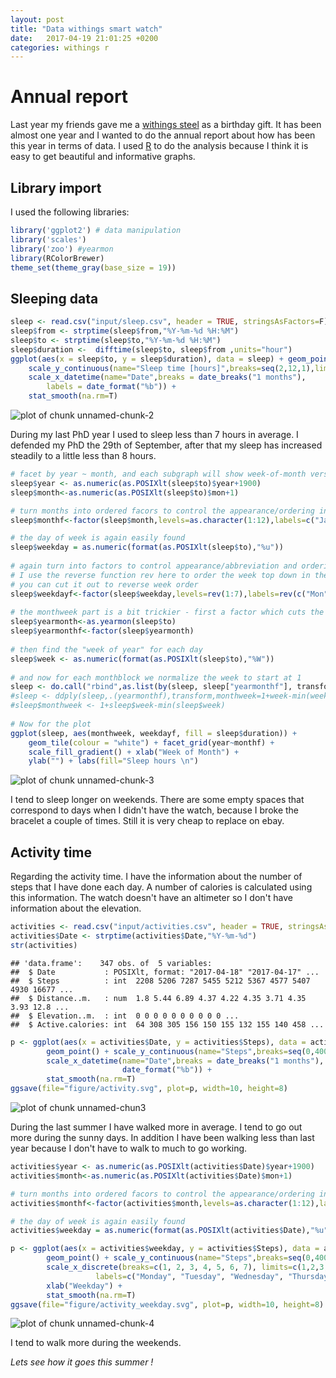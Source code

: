 ```yaml
---
layout: post
title: "Data withings smart watch"
date:   2017-04-19 21:01:25 +0200
categories: withings r 
---
```


# Annual report 

Last year my friends gave me a [withings
steel](https://www.withings.com/us/en/products/activite-steel) as a birthday
gift.  It has been almost one year and  I wanted to do the annual report about
how has been this year in terms of data. 
I used [R](https://en.wikipedia.org/wiki/R_(programming_language)) to do the
analysis because I think it is easy to get beautiful and informative graphs. 

## Library import 

I used the following libraries:

```r
library('ggplot2') # data manipulation
library('scales')
library('zoo') #yearmon
library(RColorBrewer)
theme_set(theme_gray(base_size = 19))
```

## Sleeping data

```r
sleep <- read.csv("input/sleep.csv", header = TRUE, stringsAsFactors=F)
sleep$from <- strptime(sleep$from,"%Y-%m-%d %H:%M")
sleep$to <- strptime(sleep$to,"%Y-%m-%d %H:%M")
sleep$duration <-  difftime(sleep$to, sleep$from ,units="hour")
ggplot(aes(x = sleep$to, y = sleep$duration), data = sleep) + geom_point(na.rm=T) +
	scale_y_continuous(name="Sleep time [hours]",breaks=seq(2,12,1),limits=c(2,11)) +
	scale_x_datetime(name="Date",breaks = date_breaks("1 months"),
        labels = date_format("%b")) +
 	stat_smooth(na.rm=T) 
```

![plot of chunk unnamed-chunk-2](/images/data_withings/sleep.svg)

During my last PhD year I used to sleep less than 7 hours in average. I
defended my PhD the 29th of September, after that my sleep has increased
steadily to a little less than 8 hours.

```r
# facet by year ~ month, and each subgraph will show week-of-month versus weekday the year is simple
sleep$year <- as.numeric(as.POSIXlt(sleep$to)$year+1900)
sleep$month<-as.numeric(as.POSIXlt(sleep$to)$mon+1)

# turn months into ordered facors to control the appearance/ordering in the presentation
sleep$monthf<-factor(sleep$month,levels=as.character(1:12),labels=c("Jan","Feb","Mar","Apr","May","Jun","Jul","Aug","Sep","Oct","Nov","Dec"),ordered=TRUE)

# the day of week is again easily found
sleep$weekday = as.numeric(format(as.POSIXlt(sleep$to),"%u"))
 
# again turn into factors to control appearance/abbreviation and ordering
# I use the reverse function rev here to order the week top down in the graph
# you can cut it out to reverse week order
sleep$weekdayf<-factor(sleep$weekday,levels=rev(1:7),labels=rev(c("Mon","Tue","Wed","Thu","Fri","Sat","Sun")),ordered=TRUE)
 
# the monthweek part is a bit trickier - first a factor which cuts the data into month chunks
sleep$yearmonth<-as.yearmon(sleep$to)
sleep$yearmonthf<-factor(sleep$yearmonth)
 
# then find the "week of year" for each day
sleep$week <- as.numeric(format(as.POSIXlt(sleep$to),"%W"))
 
# and now for each monthblock we normalize the week to start at 1
sleep <- do.call("rbind",as.list(by(sleep, sleep["yearmonthf"], transform, monthweek=1+week-min(week))))
#sleep <- ddply(sleep,.(yearmonthf),transform,monthweek=1+week-min(week))
#sleep$monthweek <- 1+sleep$week-min(sleep$week)
 
# Now for the plot
ggplot(sleep, aes(monthweek, weekdayf, fill = sleep$duration)) +
	geom_tile(colour = "white") + facet_grid(year~monthf) +
	scale_fill_gradient() + xlab("Week of Month") +
	ylab("") + labs(fill="Sleep hours \n") 
```

![plot of chunk unnamed-chunk-3](/images/data_withings/calendar.svg)

I tend to sleep longer on weekends. There are some empty spaces that correspond
to days when I didn't have the watch, because I broke the bracelet a couple of
times. Still it is very cheap to replace on ebay.

## Activity time

Regarding the activity time. I have the information about the number of steps
that I have done each day.  A number of calories is calculated using this
information. The watch doesn't have an altimeter so I don't have information
about the elevation. 

```r
activities <- read.csv("input/activities.csv", header = TRUE, stringsAsFactors=F)
activities$Date <- strptime(activities$Date,"%Y-%m-%d")
str(activities)
```

```
## 'data.frame':	347 obs. of  5 variables:
##  $ Date           : POSIXlt, format: "2017-04-18" "2017-04-17" ...
##  $ Steps          : int  2208 5206 7287 5455 5212 5367 4577 5407 4930 16677 ...
##  $ Distance..m.   : num  1.8 5.44 6.89 4.37 4.22 4.35 3.71 4.35 3.93 12.8 ...
##  $ Elevation..m.  : int  0 0 0 0 0 0 0 0 0 0 ...
##  $ Active.calories: int  64 308 305 156 150 155 132 155 140 458 ...
```

```r
p <- ggplot(aes(x = activities$Date, y = activities$Steps), data = activities) +
        geom_point() + scale_y_continuous(name="Steps",breaks=seq(0,40000,5000)) +
        scale_x_datetime(name="Date",breaks = date_breaks("1 months"), labels =
                         date_format("%b")) +
        stat_smooth(na.rm=T)
ggsave(file="figure/activity.svg", plot=p, width=10, height=8)
```

![plot of chunk unnamed-chun3](/images/data_withings/activity.svg)

During the last summer I have walked more in average. I tend to go out more
during the sunny days.  In addition I have been walking less than last year
because I don't have to walk to much to go working.

```r
activities$year <- as.numeric(as.POSIXlt(activities$Date)$year+1900)
activities$month<-as.numeric(as.POSIXlt(activities$Date)$mon+1)

# turn months into ordered facors to control the appearance/ordering in the presentation
activities$monthf<-factor(activities$month,levels=as.character(1:12),labels=c("Jan","Feb","Mar","Apr","May","Jun","Jul","Aug","Sep","Oct","Nov","Dec"),ordered=TRUE)

# the day of week is again easily found
activities$weekday = as.numeric(format(as.POSIXlt(activities$Date),"%u"))

p <- ggplot(aes(x = activities$weekday, y = activities$Steps), data = activities) +
        geom_point() + scale_y_continuous(name="Steps",breaks=seq(0,40000,5000)) +
        scale_x_discrete(breaks=c(1, 2, 3, 4, 5, 6, 7), limits=c(1,2,3,4,5,6,7),
                   labels=c("Monday", "Tuesday", "Wednesday", "Thursday", "Friday", "Saturday", "Sunday")) +
        xlab("Weekday") +
        stat_smooth(na.rm=T)
ggsave(file="figure/activity_weekday.svg", plot=p, width=10, height=8)
```

![plot of chunk unnamed-chunk-4](/images/data_withings/activity_weekday.svg)

I tend to walk more during the weekends.

_Lets see how it goes this summer !_
